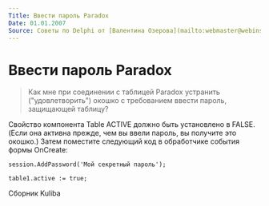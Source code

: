 ```yaml
---
Title: Ввести пароль Paradox
Date: 01.01.2007
Source: Советы по Delphi от [Валентина Озерова](mailto:webmaster@webinspector.com)
---
```



Ввести пароль Paradox
=====================

> Как мне при соединении с таблицей Paradox устранить ("удовлетворить")
> окошко с требованием ввести пароль, защищающей таблицу?

Свойство компонента Table ACTIVE должно быть установлено в FALSE. (Если
она активна прежде, чем вы ввели пароль, вы получите это окошко.) Затем
поместите следующий код в обработчике события формы OnCreate:

    session.AddPassword('Мой секретный пароль');
    
    table1.active := true; 


Сборник Kuliba
